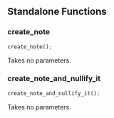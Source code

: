 ## Standalone Functions

### create_note

```rust
create_note();
```

Takes no parameters.

### create_note_and_nullify_it

```rust
create_note_and_nullify_it();
```

Takes no parameters.

